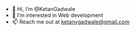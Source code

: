 - 👋 Hi, I’m @KetanGadwale
- 👀 I’m interested in Web development
- 📫 Reach me out at ketanvgadwale@gmail.com

<!---
KetanGadwale/KetanGadwale is a ✨ special ✨ repository because its `README.md` (this file) appears on your GitHub profile.
You can click the Preview link to take a look at your changes.
--->
